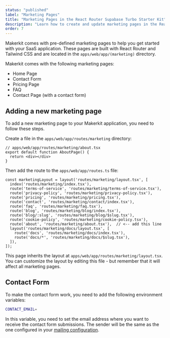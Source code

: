 ```yaml
---
status: "published"
label: "Marketing Pages"
title: "Marketing Pages in the React Router Supabase Turbo Starter Kit"
description: "Learn how to create and update marketing pages in the React Router Supabase Turbo Starter Kit."
order: 7
---
```


Makerkit comes with pre-defined marketing pages to help you get started with your SaaS application. These pages are built with React Router and Tailwind CSS and are located in the `apps/web/app/(marketing)` directory.

Makerkit comes with the following marketing pages:

- Home Page
- Contact Form
- Pricing Page
- FAQ
- Contact Page (with a contact form)

## Adding a new marketing page

To add a new marketing page to your Makerkit application, you need to follow these steps.

Create a file in the `apps/web/app/routes/marketing` directory:

```tsx
// apps/web/app/routes/marketing/about.tsx
export default function AboutPage() {
  return <div></div>
}
```

Then add the route to the `apps/web/app/routes.ts` file:

```tsx {% title="apps/web/app/routes.ts" %}
const marketingLayout = layout('routes/marketing/layout.tsx', [
  index('routes/marketing/index.tsx'),
  route('terms-of-service', 'routes/marketing/terms-of-service.tsx'),
  route('privacy-policy', 'routes/marketing/privacy-policy.tsx'),
  route('pricing', 'routes/marketing/pricing.tsx'),
  route('contact', 'routes/marketing/contact/index.tsx'),
  route('faq', 'routes/marketing/faq.tsx'),
  route('blog', 'routes/marketing/blog/index.tsx'),
  route('blog/:slug', 'routes/marketing/blog/$slug.tsx'),
  route('cookie-policy', 'routes/marketing/cookie-policy.tsx'),
  route('about', 'routes/marketing/about.tsx'),  // <-- add this line
  layout('routes/marketing/docs/layout.tsx', [
    route('docs', 'routes/marketing/docs/index.tsx'),
    route('docs/*', 'routes/marketing/docs/$slug.tsx'),
  ]),
]);
```

This page inherits the layout at `apps/web/app/routes/marketing/layout.tsx`. You can customize the layout by editing this file - but remember that it will affect all marketing pages.

## Contact Form

To make the contact form work, you need to add the following environment variables:

```bash
CONTACT_EMAIL=
```

In this variable, you need to set the email address where you want to receive the contact form submissions. The sender will be the same as the one configured in your [mailing configuration](email-configuration).